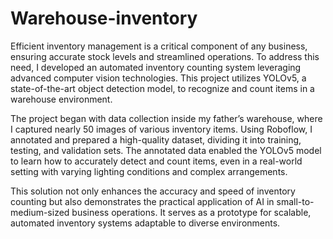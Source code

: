 # Warehouse-inventory

Efficient inventory management is a critical component of any business, ensuring accurate stock levels and streamlined operations. To address this need, I developed an automated inventory counting system leveraging advanced computer vision technologies. This project utilizes YOLOv5, a state-of-the-art object detection model, to recognize and count items in a warehouse environment.

The project began with data collection inside my father’s warehouse, where I captured nearly 50 images of various inventory items. Using Roboflow, I annotated and prepared a high-quality dataset, dividing it into training, testing, and validation sets. The annotated data enabled the YOLOv5 model to learn how to accurately detect and count items, even in a real-world setting with varying lighting conditions and complex arrangements.

This solution not only enhances the accuracy and speed of inventory counting but also demonstrates the practical application of AI in small-to-medium-sized business operations. It serves as a prototype for scalable, automated inventory systems adaptable to diverse environments.
